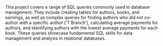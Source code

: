 This project covers a range of SQL queries commonly used in database management. They include creating tables for authors, books, and earnings, as well as complex queries for finding authors who did not co-author with a specific author ('T Branch'), calculating average payments for authors, and identifying authors with the lowest average payments for each book. These queries showcase fundamental SQL skills for data management and analysis in relational databases.
